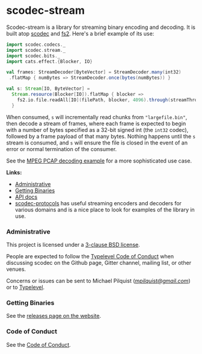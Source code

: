 scodec-stream
=============

Scodec-stream is a library for streaming binary encoding and decoding. It is built atop [scodec](https://github.com/scodec/scodec) and [fs2](https://github.com/functional-streams-for-scala/fs2). Here's a brief example of its use:

```Scala
import scodec.codecs._
import scodec.stream._
import scodec.bits._
import cats.effect.{Blocker, IO}

val frames: StreamDecoder[ByteVector] = StreamDecoder.many(int32)
 .flatMap { numBytes => StreamDecoder.once(bytes(numBytes)) }

val s: Stream[IO, ByteVector] =
  Stream.resource(Blocker[IO]).flatMap { blocker =>
    fs2.io.file.readAll[IO](filePath, blocker, 4096).through(streamThroughRecordsOnly.toPipeByte)
  }
```

When consumed, `s` will incrementally read chunks from `"largefile.bin"`, then decode a stream of frames, where each frame is expected to begin with a number of bytes specified as a 32-bit signed int (the `int32` codec), followed by a frame payload of that many bytes. Nothing happens until the `s` stream is consumed, and `s` will ensure the file is closed in the event of an error or normal termination of the consumer.

See the [MPEG PCAP decoding example](https://github.com/scodec/scodec-stream/blob/series/1.1.x/src/test/scala/scodec/stream/examples/Mpeg.scala) for a more sophisticated use case.

__Links:__

* [Administrative](#admin)
* [Getting Binaries](#getting-binaries)
* [API docs][api]
* [scodec-protocols](https://github.com/scodec/scodec-protocols) has useful streaming encoders and decoders for various domains and is a nice place to look for examples of the library in use.

[api]: http://www.google.com/?q=scodec-stream+api

### Administrative

This project is licensed under a [3-clause BSD license](LICENSE).

People are expected to follow the [Typelevel Code of Conduct](http://typelevel.org/conduct.html)
when discussing scodec on the Github page, Gitter channel, mailing list,
or other venues.

Concerns or issues can be sent to Michael Pilquist (*mpilquist@gmail.com*) or
to [Typelevel](http://typelevel.org/about.html).

### Getting Binaries

See the [releases page on the website](http://scodec.org/releases/).

### Code of Conduct ###

See the [Code of Conduct](CODE_OF_CONDUCT.md).

